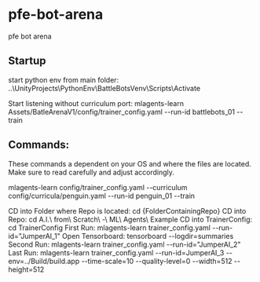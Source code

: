 # pfe-bot-arena
pfe bot arena 

## Startup 
start python env from main folder:
..\UnityProjects\PythonEnv\BattleBotsVenv\Scripts\Activate

Start listening without curriculum port:
mlagents-learn Assets/BatleArenaV1/config/trainer_config.yaml --run-id battlebots_01 --train

## Commands:
These commands a dependent on your OS and where the files are located. Make sure to read carefully and adjust accordingly. 

mlagents-learn config/trainer_config.yaml --curriculum config/curricula/penguin.yaml --run-id penguin_01 --train


CD into Folder where Repo is located: cd {FolderContainingRepo}
CD into Repo: cd A.I.\ from\ Scratch\ -\ ML\ Agents\ Example
CD into TrainerConfig: cd TrainerConfig
First Run: mlagents-learn trainer_config.yaml --run-id="JumperAI_1"
Open Tensorboard: tensorboard --logdir=summaries
Second Run: mlagents-learn trainer_config.yaml --run-id="JumperAI_2"
Last Run: mlagents-learn trainer_config.yaml --run-id=JumperAI_3 --env=../Build/build.app --time-scale=10 --quality-level=0 --width=512 --height=512